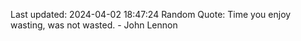 Last updated: 2024-04-02 18:47:24
Random Quote: Time you enjoy wasting, was not wasted. - John Lennon